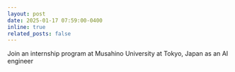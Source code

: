 ```yaml
---
layout: post
date: 2025-01-17 07:59:00-0400
inline: true
related_posts: false
---
```


Join an internship program at Musahino University at Tokyo, Japan as an AI engineer
